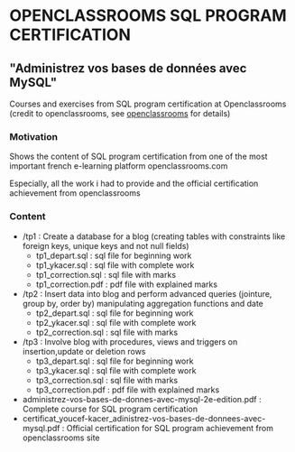 # OPENCLASSROOMS SQL PROGRAM CERTIFICATION
## "Administrez vos bases de données avec MySQL"
Courses and exercises from SQL program certification at Openclassrooms (credit to openclassrooms, see [openclassrooms](https://openclassrooms.com/courses/administrez-vos-bases-de-donnees-avec-mysql/) for details)
### Motivation
Shows the content of SQL program certification from one of the most important french e-learning platform openclassrooms.com

Especially, all the work i had to provide and the official certification achievement from openclassrooms
### Content
* /tp1 : 
Create a database for a blog (creating tables with constraints like foreign keys, unique keys and not null fields)
	* tp1_depart.sql : sql file for beginning work
	* tp1_ykacer.sql : sql file with complete work
	* tp1_correction.sql : sql file with marks
	* tp1_correction.pdf : pdf file with explained marks
* /tp2 : 
Insert data into blog and perform advanced queries (jointure, group by, order by) manipulating aggregation functions and date
	* tp2_depart.sql : sql file for beginning work
	* tp2_ykacer.sql : sql file with complete work
	* tp2_correction.sql : sql file with marks
* /tp3 : 
Involve blog with procedures, views and triggers on insertion,update or deletion rows
	* tp3_depart.sql : sql file for beginning work
	* tp3_ykacer.sql : sql file with complete work
	* tp3_correction.sql : sql file with marks
	* tp3_correction.pdf : pdf file with explained marks
* administrez-vos-bases-de-donnes-avec-mysql-2e-edition.pdf :
Complete course for SQL program certification 
* certificat_youcef-kacer_adinistrez-vos-bases-de-donnees-avec-mysql.pdf :
Official certification for SQL program achievement from openclassrooms site 
